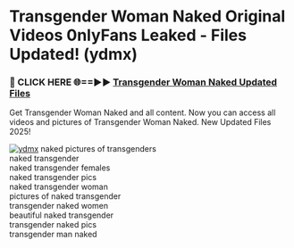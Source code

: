 # Transgender Woman Naked Original Videos 0nlyFans Leaked - Files Updated! (ydmx)

<h3>🔴 CLICK HERE 🌐==►► <a href="https://tinyurl.com/yckcrads" rel="nofollow">Transgender Woman Naked Updated Files</a></h3>

Get Transgender Woman Naked and all content. Now you can access all videos and pictures of Transgender Woman Naked. New Updated Files 2025!

[![ydmx](https://i.imgur.com/hpKpOFt.gif)](https://tinyurl.com/yckcrads)
naked pictures of transgenders<br>
naked transgender<br>
naked transgender females<br>
naked transgender pics<br>
naked transgender woman<br>
pictures of naked transgender<br>
transgender naked women<br>
beautiful naked transgender<br>
transgender naked pics<br>
transgender man naked